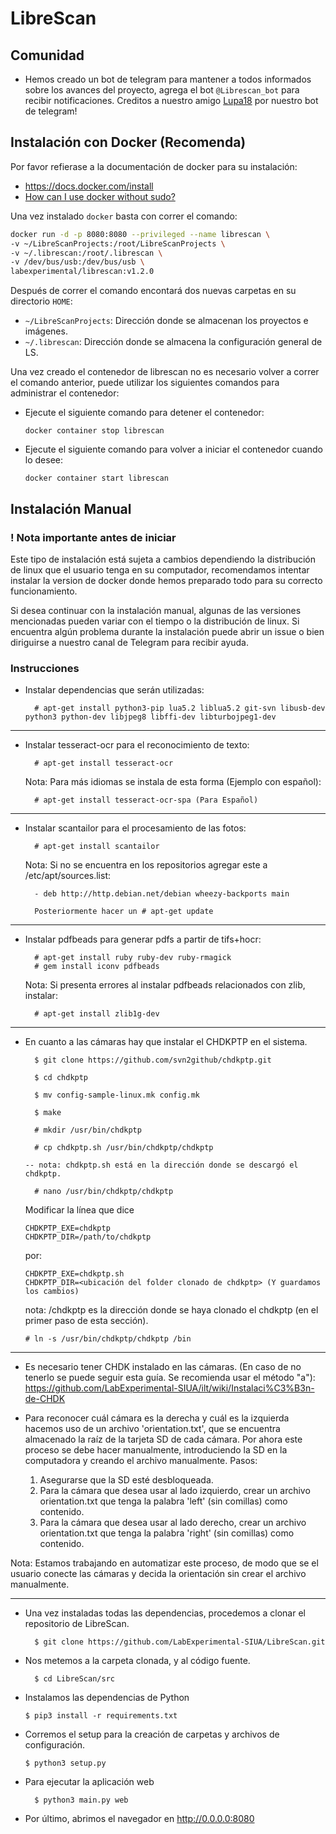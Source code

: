 # LibreScan

## Comunidad
- Hemos creado un bot de telegram para mantener a todos informados sobre los avances del proyecto, agrega el bot `@Librescan_bot` para recibir notificaciones. Creditos a nuestro amigo [Lupa18](https://github.com/lupa18) por nuestro bot de telegram! 

## Instalación con Docker (Recomenda)

Por favor refierase a la documentación de docker para su instalación:
 
- https://docs.docker.com/install
- [How can I use docker without sudo?](https://askubuntu.com/a/477554)

Una vez instalado `docker` basta con correr el comando:

```bash
docker run -d -p 8080:8080 --privileged --name librescan \
-v ~/LibreScanProjects:/root/LibreScanProjects \
-v ~/.librescan:/root/.librescan \
-v /dev/bus/usb:/dev/bus/usb \
labexperimental/librescan:v1.2.0
```

Después de correr el comando encontará dos nuevas carpetas en su directorio `HOME`:

- `~/LibreScanProjects`: Dirección donde se almacenan los proyectos e imágenes.
- `~/.librescan`: Dirección donde se almacena la configuración general de LS.

Una vez creado el contenedor de librescan no es necesario volver a correr el comando anterior,
puede utilizar los siguientes comandos para administrar el contenedor:

- Ejecute el siguiente comando para detener el contenedor:
    
      docker container stop librescan  

- Ejecute el siguiente comando para volver a iniciar el contenedor cuando lo desee:
    
      docker container start librescan 

## Instalación Manual

### ! Nota importante antes de iniciar

Este tipo de instalación está sujeta a cambios dependiendo la distribución de linux que el usuario
tenga en su computador, recomendamos intentar instalar la version de docker donde hemos
preparado todo para su correcto funcionamiento.

Si desea continuar con la instalación manual, algunas de las versiones mencionadas pueden variar
con el tiempo o la distribución de linux. Si encuentra algún problema durante la instalación puede
abrir un issue o bien diriguirse a nuestro canal de Telegram para recibir ayuda.


### Instrucciones

- Instalar dependencias que serán utilizadas:

		# apt-get install python3-pip lua5.2 liblua5.2 git-svn libusb-dev python3 python-dev libjpeg8 libffi-dev libturbojpeg1-dev

--------------------------------------------------------------------------------------------

- Instalar tesseract-ocr para el reconocimiento de texto:

		# apt-get install tesseract-ocr

	Nota: Para más idiomas se instala de esta forma (Ejemplo con español): 

		# apt-get install tesseract-ocr-spa (Para Español) 

--------------------------------------------------------------------------------------------

- Instalar scantailor para el procesamiento de las fotos:

		# apt-get install scantailor
	
	Nota: Si no se encuentra en los repositorios agregar este a /etc/apt/sources.list: 

		- deb http://http.debian.net/debian wheezy-backports main

		Posteriormente hacer un # apt-get update

--------------------------------------------------------------------------------------------

- Instalar pdfbeads para generar pdfs a partir de tifs+hocr:

		# apt-get install ruby ruby-dev ruby-rmagick 
		# gem install iconv pdfbeads

	Nota: Si presenta errores al instalar pdfbeads relacionados con zlib, instalar:

		# apt-get install zlib1g-dev

--------------------------------------------------------------------------------------------
- En cuanto a las cámaras hay que instalar el CHDKPTP en el sistema.

		$ git clone https://github.com/svn2github/chdkptp.git

		$ cd chdkptp

		$ mv config-sample-linux.mk config.mk

		$ make

		# mkdir /usr/bin/chdkptp

		# cp chdkptp.sh /usr/bin/chdkptp/chdkptp

      -- nota: chdkptp.sh está en la dirección donde se descargó el chdkptp.

		# nano /usr/bin/chdkptp/chdkptp

    Modificar la línea que dice
    
      CHDKPTP_EXE=chdkptp
      CHDKPTP_DIR=/path/to/chdkptp
    
    por:
    
      CHDKPTP_EXE=chdkptp.sh
      CHDKPTP_DIR=<ubicación del folder clonado de chdkptp> (Y guardamos los cambios)
    
    nota: <FolderClonado>/chdkptp es la dirección donde se haya clonado el chdkptp (en el primer paso de esta sección). 
    
      # ln -s /usr/bin/chdkptp/chdkptp /bin

--------------------------------------------------------------------------------------------
- Es necesario tener CHDK instalado en las cámaras. (En caso de no tenerlo se puede seguir esta guía. Se recomienda usar el método "a"): 
https://github.com/LabExperimental-SIUA/ilt/wiki/Instalaci%C3%B3n-de-CHDK 

- Para reconocer cuál cámara es la derecha y cuál es la izquierda hacemos uso de un archivo 'orientation.txt', que se encuentra almacenado la raíz de la tarjeta SD de cada cámara. Por ahora este proceso se debe hacer manualmente, introduciendo la SD en la computadora y creando el archivo manualmente. Pasos:
	
	1. Asegurarse que la SD esté desbloqueada.
	2. Para la cámara que desea usar al lado izquierdo, crear un archivo orientation.txt que tenga la palabra 'left' (sin comillas) como contenido.
	3. Para la cámara que desea usar al lado derecho, crear un archivo orientation.txt que tenga la palabra 'right' (sin comillas) como contenido.



Nota: Estamos trabajando en automatizar este proceso, de modo que se el usuario conecte las cámaras y decida la orientación sin crear el archivo manualmente.

--------------------------------------------------------------------------------------------
- Una vez instaladas todas las dependencias, procedemos a clonar el repositorio de LibreScan.

		$ git clone https://github.com/LabExperimental-SIUA/LibreScan.git

- Nos metemos a la carpeta clonada, y al código fuente.

		$ cd LibreScan/src

- Instalamos las dependencias de Python
        
      $ pip3 install -r requirements.txt

- Corremos el setup para la creación de carpetas y archivos de configuración.

      $ python3 setup.py
		
- Para ejecutar la aplicación web

		$ python3 main.py web

- Por último, abrimos el navegador en http://0.0.0.0:8080
